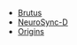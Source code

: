 + [Brutus](../HBT/Sherlock/Brutus.md)
+ [NeuroSync-D](../HBT/Sherlock/NeuroSync-D.md)
+ [Origins](../HBT/Sherlock/Origins.md) 